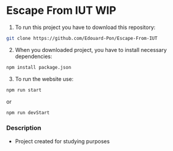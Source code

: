 # Escape From IUT WIP

1. To run this project you have to download this repository:
```bash
git clone https://github.com/Edouard-Pon/Escape-From-IUT
```

2. When you downloaded project, you have to install necessary dependencies:
```bash
npm install package.json
```

3. To run the website use:
```bash
npm run start
```
or
```bash
npm run devStart
```

### Description

* Project created for studying purposes
